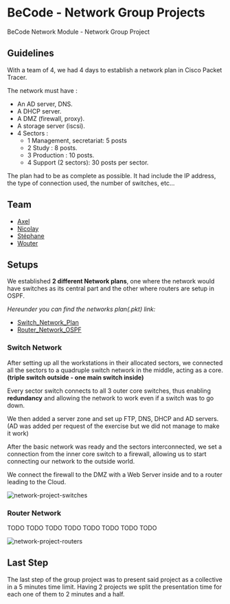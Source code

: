 # BeCode - Network Group Projects
BeCode Network Module - Network Group Project

## Guidelines

With a team of 4, we had 4 days to establish a network plan in Cisco Packet Tracer.

The network must have :
- An AD server, DNS.
- A DHCP server.
- A DMZ (firewall, proxy).
- A storage server (iscsi).
- 4 Sectors :
    - 1 Management, secretariat: 5 posts
    - 2 Study : 8 posts.
    - 3 Production : 10 posts.
    - 4 Support (2 sectors): 30 posts per sector.

The plan had to be as complete as possible. It had include the IP address, the type of connection used, the number of switches, etc...

## Team

- [Axel](https://github.com/Crucius96)
- [Nicolay](https://github.com/yadrychnikovNicolay)
- [Stéphane](https://github.com/RombinatoR)
- [Wouter](https://github.com/Hyamoto)

## Setups

We established **2 different Network plans**, one where the network would have switches as its central part and the other where routers are setup in OSPF.

_Hereunder you can find the networks plan(.pkt) link:_

- [Switch_Network_Plan](https://github.com/Crucius96/Becode-Projects/blob/master/Group_Network_Project/Network_Models/Switch-Network-Plan.pkt)
- [Router_Network_OSPF](https://github.com/Crucius96/Becode-Projects/blob/master/Group_Network_Project/Network_Models/Router-Network-OSPF.pkt)


### Switch Network

After setting up all the workstations in their allocated sectors, we connected all the sectors to a quadruple switch network in the middle, acting as a core. **(triple switch outside - one main switch inside)**

Every sector switch connects to all 3 outer core switches, thus enabling **redundancy** and allowing the network to work even if a switch was to go down.

We then added a server zone and set up FTP, DNS, DHCP and AD servers. (AD was added per request of the exercise but we did not manage to make it work)

After the basic network was ready and the sectors interconnected, we set a connection from the inner core switch to a firewall, allowing us to start connecting our network to the outside world.

We connect the firewall to the DMZ with a Web Server inside and to a router leading to the Cloud.


![network-project-switches](https://github.com/Crucius96/Becode-Projects/assets/130939051/a8d7136e-c9b9-42d0-831c-3ad13dc70551)

### Router Network

TODO TODO TODO TODO TODO TODO TODO TODO

![network-project-routers](https://github.com/Crucius96/Becode-Projects/assets/130939051/532c0c4b-ced1-4ede-8f61-e5c25f48d6b0)

## Last Step

The last step of the group project was to present said project as a collective in a 5 minutes time limit. Having 2 projects we split the presentation time for each one of them to 2 minutes and a half.
